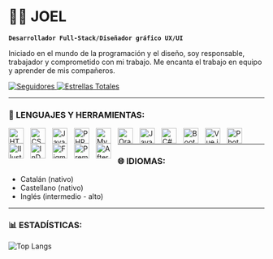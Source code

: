 # 🙋‍♂️ JOEL

**`Desarrollador Full-Stack/Diseñador gráfico UX/UI`**

Iniciado en el mundo de la programación y el diseño, soy responsable, trabajador y comprometido con mi trabajo. Me encanta el trabajo en equipo y aprender de mis compañeros.

<p align="left">
  <!-- Seguidores en GitHub -->
  <a href="https://github.com/JoelCosp?tab=followers">
    <img alt="Seguidores" title="Follow me on GitHub" 
    src="https://custom-icon-badges.demolab.com/github/followers/JoelCosp?color=236ad3&labelColor=1155ba&style=for-the-badge&logo=person-add&label=Seguidores&logoColor=white"/>
  </a>
  <!-- Estrellas Totales -->
  <a href="https://github.com/JoelCosp?tab=repositories&sort=stargazers">
    <img alt="Estrellas Totales" title="Total Stars on GitHub" 
    src="https://custom-icon-badges.demolab.com/github/stars/JoelCosp?color=55960c&style=for-the-badge&labelColor=488207&logo=star"/>
  </a>
</p>

---

### 🧰 LENGUAJES Y HERRAMIENTAS:

<img align="left" alt="HTML" width="30px" style="padding-right:10px;" src="https://raw.githubusercontent.com/rahulbanerjee26/githubAboutMeGenerator/main/icons/html.svg" />
<img align="left" alt="CSS" width="30px" style="padding-right:10px;" src="https://raw.githubusercontent.com/rahulbanerjee26/githubAboutMeGenerator/main/icons/css.svg" />
<img align="left" alt="JavaScript" width="30px" style="padding-right:10px;" src="https://raw.githubusercontent.com/rahulbanerjee26/githubAboutMeGenerator/main/icons/javascript.svg" />
<img align="left" alt="PHP" width="30px" style="padding-right:10px;" src="https://images.vexels.com/content/166470/preview/php-programming-language-icon-d25630.png" />
<img align="left" alt="MySQL" width="30px" style="padding-right:10px;" src="https://seeklogo.com/images/M/mysql-logo-B4943FE6DD-seeklogo.com.png" />
<img align="left" alt="Oracle PL/SQL" width="30px" style="padding-right:10px;" src="https://www.credosystemz.com/wp-content/uploads/2023/09/oracleplsql-1.webp" />
<img align="left" alt="Java" width="30px" style="padding-right:10px;" src="https://brandslogos.com/wp-content/uploads/images/large/java-logo-1.png" />
<img align="left" alt="C#" width="30px" style="padding-right:10px;" src="https://upload.wikimedia.org/wikipedia/commons/thumb/b/bd/Logo_C_sharp.svg/1200px-Logo_C_sharp.svg.png" />
<img align="left" alt="Bootstrap" width="30px" style="padding-right:10px;" src="https://styles.redditmedia.com/t5_2uakt/styles/communityIcon_fmttas2xiy351.png" />
<img align="left" alt="Vue.js" width="30px" style="padding-right:10px;" src="https://seeklogo.com/images/V/vuejs-logo-17D586B587-seeklogo.com.png" />
<img align="left" alt="Photoshop" width="30px" style="padding-right:10px;" src="https://i.pinimg.com/originals/9c/ea/ba/9ceaba69b7a9f89158ff953107978f3e.png" />
<img align="left" alt="Illustrator" width="30px" style="padding-right:10px;" src="https://upload.wikimedia.org/wikipedia/commons/thumb/f/fb/Adobe_Illustrator_CC_icon.svg/788px-Adobe_Illustrator_CC_icon.svg.png" />
<img align="left" alt="InDesign" width="30px" style="padding-right:10px;" src="https://upload.wikimedia.org/wikipedia/commons/thumb/4/48/Adobe_InDesign_CC_icon.svg/2101px-Adobe_InDesign_CC_icon.svg.png" />
<img align="left" alt="Figma" width="30px" style="padding-right:10px;" src="https://cdn.iconscout.com/icon/free/png-256/free-figma-10516008-8630394.png" />
<img align="left" alt="Premiere Pro" width="30px" style="padding-right:10px;" src="https://upload.wikimedia.org/wikipedia/commons/thumb/4/40/Adobe_Premiere_Pro_CC_icon.svg/2101px-Adobe_Premiere_Pro_CC_icon.svg.png" />
<img align="left" alt="After Effects" width="30px" style="padding-right:10px;" src="https://cdn-icons-png.flaticon.com/512/5969/5969346.png" />

<br />

---

### 🌐 IDIOMAS:
- Catalán (nativo)
- Castellano (nativo)
- Inglés (intermedio - alto)

---

### 📊 ESTADÍSTICAS:

![Top Langs](https://github-readme-stats.vercel.app/api/top-langs/?username=JoelCosp&layout=compact&theme=gruvbox)

